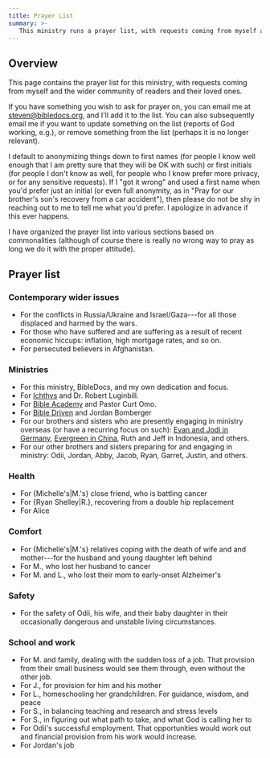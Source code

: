 ```yaml
---
title: Prayer List
summary: >-
   This ministry runs a prayer list, with requests coming from myself and the wider community of readers and their loved ones. Praying for one another is an important duty we have as Christians, and is something that we can do from the very first day we believe.
---
```






## Overview

This page contains the prayer list for this ministry, with requests coming from myself and the wider community of readers and their loved ones.

If you have something you wish to ask for prayer on, you can email me at [steven@bibledocs.org](mailto:steven@bibledocs.org), and I'll add it to the list. You can also subsequently email me if you want to update something on the list (reports of God working, e.g.), or remove something from the list (perhaps it is no longer relevant).

I default to anonymizing things down to first names (for people I know well enough that I am pretty sure that they will be OK with such) or first initials (for people I don't know as well, for people who I know prefer more privacy, or for any sensitive requests). If I "got it wrong" and used a first name when you'd prefer just an initial (or even full anonymity, as in "Pray for our brother's son's recovery from a car accident"), then please do not be shy in reaching out to me to tell me what you'd prefer. I apologize in advance if this ever happens.

I have organized the prayer list into various sections based on commonalities (although of course there is really no wrong way to pray as long we do it with the proper attitude).

## Prayer list


### Contemporary wider issues

- For the conflicts in Russia/Ukraine and Israel/Gaza---for all those displaced and harmed by the wars.
- For those who have suffered and are suffering as a result of recent economic hiccups: inflation, high mortgage rates, and so on.
- For persecuted believers in Afghanistan.

### Ministries

- For this ministry, BibleDocs, and my own dedication and focus.
- For [Ichthys](https://ichthys.com/) and Dr. Robert Luginbill.
- For [Bible Academy](https://www.youtube.com/channel/UCkp-J7VPT7NcwmuiNfD2fkg/playlists) and Pastor Curt Omo.
- For [Bible Driven](https://www.bibledriven.org/) and Jordan Bomberger
- For our brothers and sisters who are presently engaging in ministry overseas (or have a recurring focus on such): [Evan and Jodi in Germany](https://evanandjodi.wordpress.com/), [Evergreen in China](https://www.evergreenchina.net/press/history/), Ruth and Jeff in Indonesia, and others.
- For our other brothers and sisters preparing for and engaging in ministry: Odii, Jordan, Abby, Jacob, Ryan, Garret, Justin, and others.

### Health

- For {Michelle's|M.'s} close friend, who is battling cancer
- For {Ryan Shelley|R.}, recovering from a double hip replacement
- For Alice

### Comfort

- For {Michelle's|M.'s} relatives coping with the death of wife and and mother---for the husband and young daughter left behind
- For M., who lost her husband to cancer
- For M. and L., who lost their mom to early-onset Alzheimer's

### Safety

- For the safety of Odii, his wife, and their baby daughter in their occasionally dangerous and unstable living circumstances.

### School and work

- For M. and family, dealing with the sudden loss of a job. That provision from their small business would see them through, even without the other job.
- For J., for provision for him and his mother
- For L., homeschooling her grandchildren. For guidance, wisdom, and peace
- For S., in balancing teaching and research and stress levels
- For S., in figuring out what path to take, and what God is calling her to
- For Odii's successful employment. That opportunities would work out and financial provision from his work would increase.
- For Jordan's job

<!-- ### Other -->
